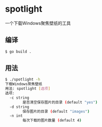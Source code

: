 # spotlight

一个下载Windows聚焦壁纸的工具

## 编译

```bash
$ go build .
```

## 用法

```bash
$ ./spotlight -h
下载Windows聚焦壁纸
用法: spotlight [选项]
选项:
  -c string
    	是否清空保存图片的目录 (default "yes")
  -d string
    	保存图片的目录 (default "images")
  -n int
    	每次下载的图片数量 (default 4)
```
